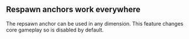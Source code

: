 ## Respawn anchors work everywhere

The repsawn anchor can be used in any dimension.
This feature changes core gameplay so is disabled by default.
